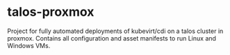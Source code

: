 # talos-proxmox
Project for fully automated deployments of kubevirt/cdi on a talos cluster in proxmox. Contains all configuration and asset manifests to run Linux and Windows VMs.
